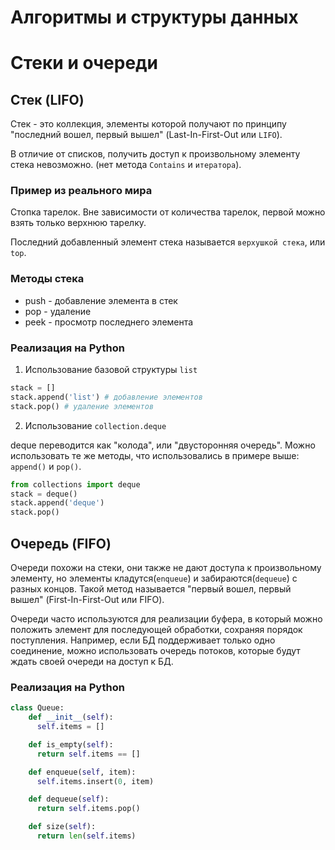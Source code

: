 # Алгоритмы и структуры данных

# Стеки и очереди

## Стек (LIFO)
Стек - это коллекция, элементы которой получают по принципу "последний вошел, первый вышел" (Last-In-First-Out или `LIFO`).

В отличие от списков, получить доступ к произвольному элементу стека невозможно. (нет метода `Contains` и `итератора`).

### Пример из реального мира
Стопка тарелок. Вне зависимости от количества тарелок, первой можно взять только верхнюю тарелку.

Последний добавленный элемент стека называется `верхушкой стека`, или `top`.

### Методы стека
- push - добавление элемента в стек
- pop - удаление
- peek - просмотр последнего элемента

### Реализация на Python
1. Использование базовой структуры `list`
```python
stack = []
stack.append('list') # добавление элементов
stack.pop() # удаление элементов
```
2. Использование `collection.deque`

deque переводится как "колода", или "двусторонняя очередь". Можно использовать те же методы, что использовались в примере выше: `append()` и `pop()`.
```python
from collections import deque
stack = deque()
stack.append('deque')
stack.pop()
```

## Очередь (FIFO)
Очереди похожи на стеки, они также не дают доступа к произвольному элементу, но элементы кладутся(`enqueue`) и забираются(`dequeue`) с разных концов. Такой метод называется "первый вошел, первый вышел" (First-In-First-Out или FIFO).

Очереди часто используются для реализации буфера, в который можно положить элемент для последующей обработки, сохраняя порядок поступления. Например, если БД поддерживает только одно соединение, можно использовать очередь потоков, которые будут ждать своей очереди на доступ к БД.

### Реализация на Python
```python
class Queue:
    def __init__(self):
      self.items = []

    def is_empty(self):
      return self.items == []

    def enqueue(self, item):
      self.items.insert(0, item)

    def dequeue(self):
      return self.items.pop()

    def size(self):
      return len(self.items)
```
